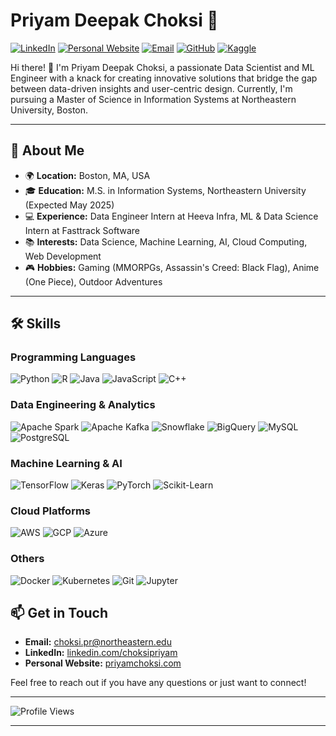 # Priyam Deepak Choksi 🌟

[![LinkedIn](https://img.shields.io/badge/LinkedIn-blue?style=flat&logo=linkedin&logoColor=white)](https://linkedin.com/choksipriyam)
[![Personal Website](https://img.shields.io/badge/Website-pink?style=flat&logo=google-chrome&logoColor=white)](https://priyamchoksi.com)
[![Email](https://img.shields.io/badge/Email-red?style=flat&logo=gmail&logoColor=white)](mailto:choksi.pr@northeastern.edu)
[![GitHub](https://img.shields.io/badge/GitHub-black?style=flat&logo=github&logoColor=white)](https://github.com/priyam-choksi)
[![Kaggle](https://img.shields.io/badge/Kaggle-blue?style=flat&logo=kaggle&logoColor=white)](https://www.kaggle.com/priyamchoksi)

Hi there! 👋 I'm Priyam Deepak Choksi, a passionate Data Scientist and ML Engineer with a knack for creating innovative solutions that bridge the gap between data-driven insights and user-centric design. Currently, I'm pursuing a Master of Science in Information Systems at Northeastern University, Boston.

---

## 🚀 About Me

- 🌍 **Location:** Boston, MA, USA
- 🎓 **Education:** M.S. in Information Systems, Northeastern University (Expected May 2025)
- 💻 **Experience:** Data Engineer Intern at Heeva Infra, ML & Data Science Intern at Fasttrack Software
- 📚 **Interests:** Data Science, Machine Learning, AI, Cloud Computing, Web Development
- 🎮 **Hobbies:** Gaming (MMORPGs, Assassin's Creed: Black Flag), Anime (One Piece), Outdoor Adventures

---

## 🛠️ Skills

### Programming Languages
![Python](https://img.shields.io/badge/Python-blue?style=flat&logo=python&logoColor=white)
![R](https://img.shields.io/badge/R-blue?style=flat&logo=r&logoColor=white)
![Java](https://img.shields.io/badge/Java-orange?style=flat&logo=java&logoColor=white)
![JavaScript](https://img.shields.io/badge/JavaScript-yellow?style=flat&logo=javascript&logoColor=white)
![C++](https://img.shields.io/badge/C++-blue?style=flat&logo=c%2B%2B&logoColor=white)

### Data Engineering & Analytics
![Apache Spark](https://img.shields.io/badge/Apache%20Spark-red?style=flat&logo=apachespark&logoColor=white)
![Apache Kafka](https://img.shields.io/badge/Apache%20Kafka-black?style=flat&logo=apachekafka&logoColor=white)
![Snowflake](https://img.shields.io/badge/Snowflake-blue?style=flat&logo=snowflake&logoColor=white)
![BigQuery](https://img.shields.io/badge/BigQuery-blue?style=flat&logo=googlecloud&logoColor=white)
![MySQL](https://img.shields.io/badge/MySQL-blue?style=flat&logo=mysql&logoColor=white)
![PostgreSQL](https://img.shields.io/badge/PostgreSQL-blue?style=flat&logo=postgresql&logoColor=white)

### Machine Learning & AI
![TensorFlow](https://img.shields.io/badge/TensorFlow-orange?style=flat&logo=tensorflow&logoColor=white)
![Keras](https://img.shields.io/badge/Keras-red?style=flat&logo=keras&logoColor=white)
![PyTorch](https://img.shields.io/badge/PyTorch-red?style=flat&logo=pytorch&logoColor=white)
![Scikit-Learn](https://img.shields.io/badge/Scikit--Learn-orange?style=flat&logo=scikit-learn&logoColor=white)

### Cloud Platforms
![AWS](https://img.shields.io/badge/AWS-black?style=flat&logo=amazonaws&logoColor=white)
![GCP](https://img.shields.io/badge/GCP-blue?style=flat&logo=googlecloud&logoColor=white)
![Azure](https://img.shields.io/badge/Azure-blue?style=flat&logo=microsoftazure&logoColor=white)

### Others
![Docker](https://img.shields.io/badge/Docker-blue?style=flat&logo=docker&logoColor=white)
![Kubernetes](https://img.shields.io/badge/Kubernetes-blue?style=flat&logo=kubernetes&logoColor=white)
![Git](https://img.shields.io/badge/Git-black?style=flat&logo=git&logoColor=white)
![Jupyter](https://img.shields.io/badge/Jupyter-orange?style=flat&logo=jupyter&logoColor=white)

## 📫 Get in Touch

- **Email:** [choksi.pr@northeastern.edu](mailto:choksi.pr@northeastern.edu)
- **LinkedIn:** [linkedin.com/choksipriyam](https://linkedin.com/choksipriyam)
- **Personal Website:** [priyamchoksi.com](https://priyamchoksi.com)

Feel free to reach out if you have any questions or just want to connect!

---

![Profile Views](https://komarev.com/ghpvc/?username=priyamchoksi&color=blue)

---
